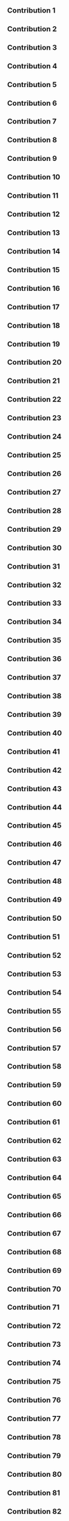 

### Contribution 1


### Contribution 2


### Contribution 3


### Contribution 4


### Contribution 5


### Contribution 6


### Contribution 7


### Contribution 8


### Contribution 9


### Contribution 10


### Contribution 11


### Contribution 12


### Contribution 13


### Contribution 14


### Contribution 15


### Contribution 16


### Contribution 17


### Contribution 18


### Contribution 19


### Contribution 20


### Contribution 21


### Contribution 22


### Contribution 23


### Contribution 24


### Contribution 25


### Contribution 26


### Contribution 27


### Contribution 28


### Contribution 29


### Contribution 30


### Contribution 31


### Contribution 32


### Contribution 33


### Contribution 34


### Contribution 35


### Contribution 36


### Contribution 37


### Contribution 38


### Contribution 39


### Contribution 40


### Contribution 41


### Contribution 42


### Contribution 43


### Contribution 44


### Contribution 45


### Contribution 46


### Contribution 47


### Contribution 48


### Contribution 49


### Contribution 50


### Contribution 51


### Contribution 52


### Contribution 53


### Contribution 54


### Contribution 55


### Contribution 56


### Contribution 57


### Contribution 58


### Contribution 59


### Contribution 60


### Contribution 61


### Contribution 62


### Contribution 63


### Contribution 64


### Contribution 65


### Contribution 66


### Contribution 67


### Contribution 68


### Contribution 69


### Contribution 70


### Contribution 71


### Contribution 72


### Contribution 73


### Contribution 74


### Contribution 75


### Contribution 76


### Contribution 77


### Contribution 78


### Contribution 79


### Contribution 80


### Contribution 81


### Contribution 82
